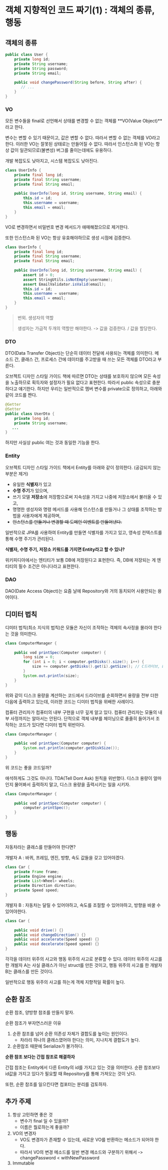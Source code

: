 # 객체 지향적인 코드 짜기(1) : 객체의 종류, 행동

## 객체의 종류

```java
public class User {
    private long id;
    private String username;
    private String password;
    private String email;
    
    public void changePassword(String before, String after) {
       // ...
    }
}
```

### VO

모든 변수들을 final로 선언해서 상태를 변경할 수 없는 객체를 **VO(Value Object)**라고 한다.

변수는 변할 수 있기 때문이고, 값은 변할 수 없다. 따라서 변할 수 없는 객체를 VO라고 한다.
이러한 VO는 잘못된 상태로는 만들어질 수 없다. 따라서 인스턴스화 된 VO는 항상 값이 일관되므로(불변성) 버그를 줄이는데에도 유용하다.

개발 복잡도도 낮아지고, 시스템 복잡도도 낮아진다.

```java
class UserInfo {
    private final long id;
    private final String username;
    private final String email;
    
    public UserInfo(long id, String username, String email) {
        this.id = id;
        this.username = username;
        this.email = email;
    }
}
```

VO로 변경하면서 비밀번호 변경 메서드가 애매해졌으므로 제거한다.

또한 인스턴스화 된 VO는 항상 유효해야하므로 생성 시점에 검증한다.

```java
class UserInfo {
    private final long id;
    private final String username;
    private final String email;
    
    public UserInfo(long id, String username, String email) {
        assert id > 0;
        assert StringUtils.isNotEmpty(username);
        assert EmailValidator.isValid(email);
        this.id = id;
        this.username = username;
        this.email = email;
    }
}
```

> 번외. 생성자의 역할
> 
> 생성자는 가급적 두개의 역할만 해야한다. -> 값을 검증한다. / 값을 할당한다.

### DTO

DTO(Data Transfer Object)는 단순히 데이터 전달에 사용되는 객체를 의미한다.
메소드 간, 클래스 간, 프로세스 간에 데이터를 주고받을 때 쓰는 모든 객체를 DTO라고 부른다.

오브젝트 디자인 스타일 가이드 책에 따르면 DTO는 상태를 보호하지 않으며 모든 속성을 노출하므로 획득자와 설정자가 필요 없다고 표현한다.
따라서 public 속성으로 충분하다고 얘기한다. 하지만 우리는 일반적으로 멤버 변수를 private으로 정의하고, 아래와 같이 코드를 짠다.

```java
@Getter
@Setter
public class UserDto {
    private long id;
    private String username;
   ...
}
```

하지만 사실상 public 여는 것과 동일한 기능을 한다.

### Entity

오브젝트 디자인 스타일 가이드 책에서 Entity를 아래와 같이 정의한다. (공감되지 않는 부분은 제거)

- 유일한 **식별자**가 있고
- **수명 주기**가 있으며,
- 쓰기 모델 **저장소**에 저장함으로써 지속성을 가지고 나중에 저장소에서 불러올 수 있고,
- 명명한 생성자와 명령 메서드를 사용해 인스턴스를 만들거나 그 상태를 조작하는 방법을 사용자에게 제공하며,
- ~~인스턴스를 만들거나 변경할 때 도메인 이벤트를 만들어낸다.~~

일반적으로 JPA를 사용하여 Entity를 만들면 식별자를 가지고 있고, 영속성 컨텍스트를 통해 수명 주기가 관리된다.

**식별자, 수명 주기, 저장소 키워드를 가지면 Entity라고 할 수 있나?**

위키피디아에서는 엔티티가 보통 DB에 저장된다고 표현한다. 즉, DB에 저장되는 게 엔티티의 필수 조건은 아니다라고 표현한다.

### DAO

DAO(Date Access Object)는 요즘 날에 Repository와 거의 동치되어 사용안되는 용어이다.

## 디미터 법칙

디미터 법칙(최소 지식의 법칙)은 모듈은 자신이 조작하는 객체의 속사정을 몰라야 한다는 것을 의미한다.

```java
class ComputerManager {
    
    public vod printSpec(Computer computer) {
        long size = 0;
        for (int i = 0; i < computer.getDisks().size(); i++) {
            size += computer.getDisks().get(i).getSize(); // C드라이브, D드라이브, E드라이브
        }
        System.out.println(size);
    } 
}
```

위와 같이 디스크 용량을 계산하는 코드에서 드라이브를 순회하면서 용량을 전부 더한 다음에 출력하고 있는데,
이러한 코드는 디미터 법칙을 위배한 사례이다. 

컴퓨터 관리자가 컴퓨터의 내부 구현을 너무 깊게 알고 있다. 컴퓨터 관리자는 모듈의 내부 사정까지는 알아서는 안된다.
단적으로 객체 내부를 체이닝으로 줄줄히 들어가서 조작하는 코드가 있다면 디미터 법칙 위반이다.

```java
class ComputerManager {
    
    public vod printSpec(Computer computer) {
        System.out.println(computer.getDiskSize());
    } 
}
```

위 코드는 좋을 코드일까?

애석하게도 그것도 아니다. TDA(Tell Dont Ask) 원칙을 위반했다.
디스크 용량이 얼마인지 물어봐서 출력하지 말고, 디스크 용량을 출력시키는 일을 시키자.

```java
class ComputerManager {
    
    public vod printSpec(Computer computer) {
        computer.printSpec();
    } 
}
```

## 행동

자동차라는 클래스를 만들어야 한다면? 

개발자 A : 바퀴, 프레임, 엔진, 방향, 속도 값들을 갖고 있어야겠다.

```java
class Car {
    private Frame frame;
    private Engine engine;
    private List<Wheel> wheels;
    private Direction direction;
    private Speed speed;
}
```

개발자 B : 자동차는 달릴 수 있어야하고, 속도를 조절할 수 있어야하고, 방향을 바꿀 수 있어야한다.

```java
class Car {
    
    public void drive() {}
    public void changeDirection() {}
    public void accelerate(Speed speed) {}
    public void decelerate(Speed speed) {}
}
```

각각을 데이터 위주의 사고와 행동 위주의 사고로 분류할 수 있다.
데이터 위주의 사고를 한 개발자 A는 사실 클래스가 아닌 struct를 만든 것이고, 행동 위주의 사고를 한 개발자 B는 클래스를 만든 것이다.

일반적으로 행동 위주의 사고를 하는게 객체 지향적일 확률이 높다.

## 순환 참조

순환 참조, 양방향 참조를 만들지 말자. 

순환 참조가 부자연스러운 이유
1. 순환 참조를 넘어 순환 의존성 자체가 결합도를 높이는 원인이다.
   - 차라리 하나의 클래스였어야 한다는 의미, 지나치게 결합도가 높다.
2. 순환참조 때문에 Serialize가 불가하다.

**순환 참조 보다는 간접 참조로 해결하자**

간접 참조는 Entity에서 다른 Entity의 id를 가지고 있는 것을 의미한다. 
순환 참조보다 id값을 가지고 있다가 필요할 때 Repository를 통해 가져오는 것이 낫다.

또한, 순환 참조를 일으킨다면 컴포터는 분리를 검토하자.

## 추가 주제

1. 항상 고민하면 좋은 것
    - 변수가 final 일 수 있을까?
    - 이름은 뭘로하는게 좋을까?
2. VO의 변경자
    - VO도 변경자가 존재할 수 있는데, 새로운 VO를 반환하는 메소드가 되어야 한다.
    - 따라서 VO의 변경 메소드를 일반 변경 메소드와 구분하기 위해서 -> changePassword < withNewPassword
3. Immutable

